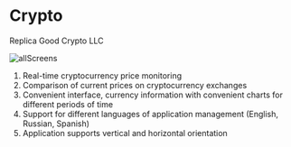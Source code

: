 # Crypto
Replica Good Crypto LLC

![allScreens](https://user-images.githubusercontent.com/32749258/63085487-51ae9780-bf56-11e9-9209-740e596fb739.jpeg)

1. Real-time cryptocurrency price monitoring
2. Comparison of current prices on cryptocurrency exchanges
3. Convenient interface, currency information with convenient charts for different periods of time
4. Support for different languages of application management (English, Russian, Spanish)
5. Application supports vertical and horizontal orientation
